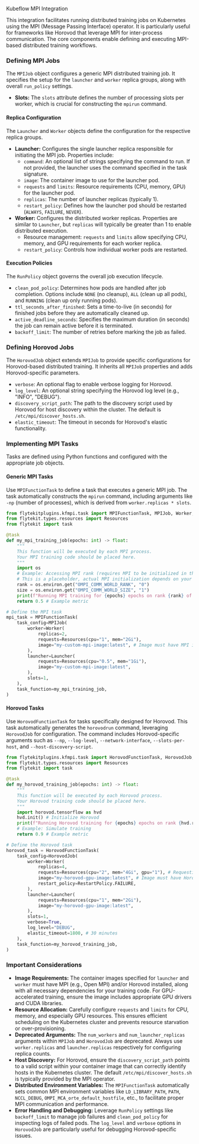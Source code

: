 
<!--
help_text: ''
key: summary_kubeflow_mpi_integration_50d150d0-a681-481c-85f7-b569657d22cd
modules:
- flytekitplugins.kfmpi.task
questions_to_answer: []
type: summary

-->
Kubeflow MPI Integration

This integration facilitates running distributed training jobs on Kubernetes using the MPI (Message Passing Interface) operator. It is particularly useful for frameworks like Horovod that leverage MPI for inter-process communication. The core components enable defining and executing MPI-based distributed training workflows.

### Defining MPI Jobs

The `MPIJob` object configures a generic MPI distributed training job. It specifies the setup for the `launcher` and `worker` replica groups, along with overall `run_policy` settings.

*   **Slots:** The `slots` attribute defines the number of processing slots per worker, which is crucial for constructing the `mpirun` command.

#### Replica Configuration

The `Launcher` and `Worker` objects define the configuration for the respective replica groups.

*   **Launcher:** Configures the single launcher replica responsible for initiating the MPI job. Properties include:
    *   `command`: An optional list of strings specifying the command to run. If not provided, the launcher uses the command specified in the task signature.
    *   `image`: The container image to use for the launcher pod.
    *   `requests` and `limits`: Resource requirements (CPU, memory, GPU) for the launcher pod.
    *   `replicas`: The number of launcher replicas (typically 1).
    *   `restart_policy`: Defines how the launcher pod should be restarted (`ALWAYS`, `FAILURE`, `NEVER`).
*   **Worker:** Configures the distributed worker replicas. Properties are similar to `Launcher`, but `replicas` will typically be greater than 1 to enable distributed execution.
    *   Resource management: `requests` and `limits` allow specifying CPU, memory, and GPU requirements for each worker replica.
    *   `restart_policy`: Controls how individual worker pods are restarted.

#### Execution Policies

The `RunPolicy` object governs the overall job execution lifecycle.

*   `clean_pod_policy`: Determines how pods are handled after job completion. Options include `NONE` (no cleanup), `ALL` (clean up all pods), and `RUNNING` (clean up only running pods).
*   `ttl_seconds_after_finished`: Sets a time-to-live (in seconds) for finished jobs before they are automatically cleaned up.
*   `active_deadline_seconds`: Specifies the maximum duration (in seconds) the job can remain active before it is terminated.
*   `backoff_limit`: The number of retries before marking the job as failed.

### Defining Horovod Jobs

The `HorovodJob` object extends `MPIJob` to provide specific configurations for Horovod-based distributed training. It inherits all `MPIJob` properties and adds Horovod-specific parameters.

*   `verbose`: An optional flag to enable verbose logging for Horovod.
*   `log_level`: An optional string specifying the Horovod log level (e.g., "INFO", "DEBUG").
*   `discovery_script_path`: The path to the discovery script used by Horovod for host discovery within the cluster. The default is `/etc/mpi/discover_hosts.sh`.
*   `elastic_timeout`: The timeout in seconds for Horovod's elastic functionality.

### Implementing MPI Tasks

Tasks are defined using Python functions and configured with the appropriate job objects.

#### Generic MPI Tasks

Use `MPIFunctionTask` to define a task that executes a generic MPI job. The task automatically constructs the `mpirun` command, including arguments like `-np` (number of processes), which is derived from `worker.replicas * slots`.

```python
from flytekitplugins.kfmpi.task import MPIFunctionTask, MPIJob, Worker, Launcher
from flytekit.types.resources import Resources
from flytekit import task

@task
def my_mpi_training_job(epochs: int) -> float:
    """
    This function will be executed by each MPI process.
    Your MPI training code should be placed here.
    """
    import os
    # Example: Accessing MPI rank (requires MPI to be initialized in the container)
    # This is a placeholder, actual MPI initialization depends on your library (e.g., mpi4py)
    rank = os.environ.get("OMPI_COMM_WORLD_RANK", "0")
    size = os.environ.get("OMPI_COMM_WORLD_SIZE", "1")
    print(f"Running MPI training for {epochs} epochs on rank {rank} of {size}")
    return 0.5 # Example metric

# Define the MPI task
mpi_task = MPIFunctionTask(
    task_config=MPIJob(
        worker=Worker(
            replicas=2,
            requests=Resources(cpu="1", mem="2Gi"),
            image="my-custom-mpi-image:latest", # Image must have MPI installed
        ),
        launcher=Launcher(
            requests=Resources(cpu="0.5", mem="1Gi"),
            image="my-custom-mpi-image:latest",
        ),
        slots=1,
    ),
    task_function=my_mpi_training_job,
)
```

#### Horovod Tasks

Use `HorovodFunctionTask` for tasks specifically designed for Horovod. This task automatically generates the `horovodrun` command, leveraging `HorovodJob` for configuration. The command includes Horovod-specific arguments such as `--np`, `--log-level`, `--network-interface`, `--slots-per-host`, and `--host-discovery-script`.

```python
from flytekitplugins.kfmpi.task import HorovodFunctionTask, HorovodJob, Worker, Launcher, RestartPolicy
from flytekit.types.resources import Resources
from flytekit import task

@task
def my_horovod_training_job(epochs: int) -> float:
    """
    This function will be executed by each Horovod process.
    Your Horovod training code should be placed here.
    """
    import horovod.tensorflow as hvd
    hvd.init() # Initialize Horovod
    print(f"Running Horovod training for {epochs} epochs on rank {hvd.rank()} of {hvd.size()}")
    # Example: Simulate training
    return 0.9 # Example metric

# Define the Horovod task
horovod_task = HorovodFunctionTask(
    task_config=HorovodJob(
        worker=Worker(
            replicas=4,
            requests=Resources(cpu="2", mem="4Gi", gpu="1"), # Requesting 1 GPU per worker
            image="my-horovod-gpu-image:latest", # Image must have Horovod and GPU drivers
            restart_policy=RestartPolicy.FAILURE,
        ),
        launcher=Launcher(
            requests=Resources(cpu="1", mem="2Gi"),
            image="my-horovod-gpu-image:latest",
        ),
        slots=1,
        verbose=True,
        log_level="DEBUG",
        elastic_timeout=1800, # 30 minutes
    ),
    task_function=my_horovod_training_job,
)
```

### Important Considerations

*   **Image Requirements:** The container images specified for `launcher` and `worker` must have MPI (e.g., Open MPI) and/or Horovod installed, along with all necessary dependencies for your training code. For GPU-accelerated training, ensure the image includes appropriate GPU drivers and CUDA libraries.
*   **Resource Allocation:** Carefully configure `requests` and `limits` for CPU, memory, and especially GPU resources. This ensures efficient scheduling on the Kubernetes cluster and prevents resource starvation or over-provisioning.
*   **Deprecated Arguments:** The `num_workers` and `num_launcher_replicas` arguments within `MPIJob` and `HorovodJob` are deprecated. Always use `worker.replicas` and `launcher.replicas` respectively for configuring replica counts.
*   **Host Discovery:** For Horovod, ensure the `discovery_script_path` points to a valid script within your container image that can correctly identify hosts in the Kubernetes cluster. The default `/etc/mpi/discover_hosts.sh` is typically provided by the MPI operator.
*   **Distributed Environment Variables:** The `MPIFunctionTask` automatically sets common MPI environment variables like `LD_LIBRARY_PATH`, `PATH`, `NCCL_DEBUG`, `OMPI_MCA_orte_default_hostfile`, etc., to facilitate proper MPI communication and performance.
*   **Error Handling and Debugging:** Leverage `RunPolicy` settings like `backoff_limit` to manage job failures and `clean_pod_policy` for inspecting logs of failed pods. The `log_level` and `verbose` options in `HorovodJob` are particularly useful for debugging Horovod-specific issues.
<!--
key: summary_kubeflow_mpi_integration_50d150d0-a681-481c-85f7-b569657d22cd
type: summary_end

-->
<!--
code_unit: flytekitplugins.kfmpi.examples.mpi_training_job
code_unit_type: class
help_text: ''
key: example_f2d70a55-ba42-4689-89f2-eb6e768e1dc7
type: example

-->